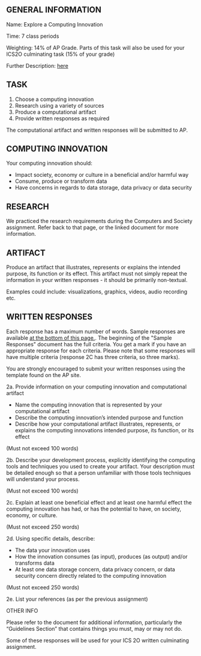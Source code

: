## GENERAL INFORMATION

Name: Explore a Computing Innovation

Time: 7 class periods

Weighting: 14% of AP Grade.  Parts of this task will also be used for your ICS2O culminating task (15% of your grade)

Further Description: [here](https://apcentral.collegeboard.org/pdf/ap-csp-student-task-directions.pdf?course=ap-computer-science-principles)

## TASK

1. Choose a computing innovation
2. Research using a variety of sources
3. Produce a computational artifact
4. Provide written responses as required

The computational artifact and written responses will be submitted to AP.

## COMPUTING INNOVATION

Your computing innovation should:

* Impact society, economy or culture in a beneficial and/or harmful way
* Consume, produce or transform data
* Have concerns in regards to data storage, data privacy or data security

## RESEARCH

We practiced the research requirements during the Computers and Society assignment.  Refer back to that page, or the linked document for more information.

## ARTIFACT

Produce an artifact that illustrates, represents or explains the intended purpose, its function or its effect.  This artifact must not simply repeat the information in your written responses - it should be primarily non-textual.

Examples could include: visualizations, graphics, videos, audio recording etc.  

## WRITTEN RESPONSES

Each response has a maximum number of words.  Sample responses are available [at the bottom of this page.](https://apcentral-stg.collegeboard.org/courses/ap-computer-science-principles/exam?course=ap-computer-science-principles).  The beginning of the "Sample Responses" document has the full criteria.  You get a mark if you have an appropriate response for each criteria.  Please note that some responses will have multiple criteria (response 2C has three criteria, so three marks).

You are strongly encouraged to submit your written responses using the template found on the AP site.

2a. Provide information on your computing innovation and computational artifact
* Name the computing innovation that is represented by your computational artifact
* Describe the computing innovation’s intended purpose and function
* Describe how your computational artifact illustrates, represents, or explains the computing innovations intended purpose, its function, or its effect
	
(Must not exceed 100 words)

2b. Describe your development process, explicitly identifying the computing tools and techniques you used to create your artifact.  Your description must be detailed enough so that a person unfamiliar with those tools techniques will understand your process.

(Must not exceed 100 words)

2c. Explain at least one beneficial effect and at least one harmful effect the computing innovation has had, or has the potential to have, on society, economy, or culture.

(Must not exceed 250 words)

2d. Using specific details, describe:
* The data your innovation uses
* How the innovation consumes (as input), produces (as output) and/or transforms data
* At least one data storage concern, data privacy concern, or data security concern directly related to the computing innovation

(Must not exceed 250 words)

2e. List your references (as per the previous assignment)

OTHER INFO

Please refer to the document for additional information, particularly the “Guidelines Section” that contains things you must, may or may not do.

Some of these responses will be used for your ICS 2O written culminating assignment.  
